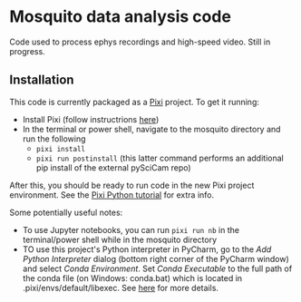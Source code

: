 # Mosquito data analysis code

Code used to process ephys recordings and high-speed video. Still in progress.

## Installation

This code is currently packaged as a [Pixi](https://pixi.sh/latest/) project. To get it running:

* Install Pixi (follow instructrions [here](https://pixi.sh/latest/))
* In the terminal or power shell, navigate to the mosquito directory and run the following
  * `pixi install`
  * `pixi run postinstall`  (this latter command performs an additional pip install of the external pySciCam repo)

After this, you should be ready to run code in the new Pixi project environment. See the [Pixi Python tutorial](https://pixi.sh/latest/tutorials/python/) for extra info.

Some potentially useful notes:
* To use Jupyter notebooks, you can run `pixi run nb` in the terminal/power shell while in the mosquito directory
* TO use this project's Python interpreter in PyCharm, go to the *Add Python Interpreter* dialog (bottom right corner of the PyCharm window) and select *Conda Environment*. Set *Conda Executable* to the full path of the conda file (on Windows: conda.bat) which is located in .pixi/envs/default/libexec. See [here](https://pixi.sh/latest/ide_integration/pycharm/#how-to-use) for more details.
